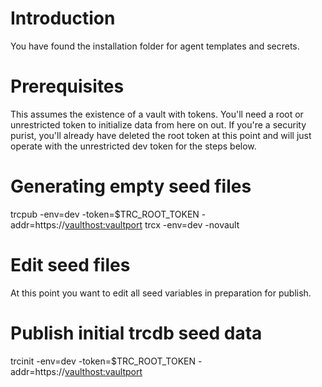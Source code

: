 # Introduction 
You have found the installation folder for agent templates and secrets.

# Prerequisites
This assumes the existence of a vault with tokens.  You'll need a root or unrestricted token to initialize data
from here on out.  If you're a security purist, you'll already have deleted the root token at this point and
will just operate with the unrestricted dev token for the steps below.

# Generating empty seed files
trcpub -env=dev -token=$TRC_ROOT_TOKEN -addr=https://<vaulthost:vaultport>
trcx -env=dev -novault

# Edit seed files
At this point you want to edit all seed variables in preparation for publish.

# Publish initial trcdb seed data
trcinit -env=dev -token=$TRC_ROOT_TOKEN -addr=https://<vaulthost:vaultport>
